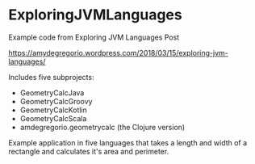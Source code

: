 # ExploringJVMLanguages
Example code from Exploring JVM Languages Post

https://amydegregorio.wordpress.com/2018/03/15/exploring-jvm-languages/

Includes five subprojects: 
- GeometryCalcJava
- GeometryCalcGroovy
- GeometryCalcKotlin
- GeometryCalcScala
- amdegregorio.geometrycalc (the Clojure version)

Example application in five languages that takes a length and width of a 
rectangle and calculates it's area and perimeter.  
